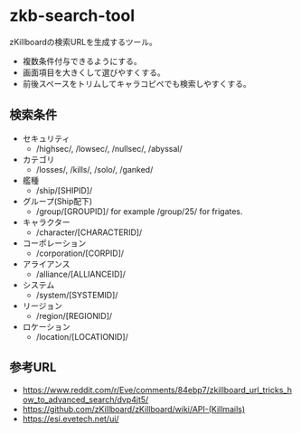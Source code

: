 # zkb-search-tool

zKillboardの検索URLを生成するツール。

- 複数条件付与できるようにする。
- 画面項目を大きくして選びやすくする。
- 前後スペースをトリムしてキャラコピペでも検索しやすくする。

## 検索条件

- セキュリティ
  - /highsec/, /lowsec/, /nullsec/, /abyssal/
- カテゴリ
  - /losses/, /kills/, /solo/, /ganked/
- 艦種
  - /ship/[SHIPID]/
- グループ(Ship配下)
  - /group/[GROUPID]/ for example /group/25/ for frigates.
- キャラクター
  - /character/[CHARACTERID]/
- コーポレーション
  - /corporation/[CORPID]/
- アライアンス
  - /alliance/[ALLIANCEID]/
- システム
  - /system/[SYSTEMID]/
- リージョン
  - /region/[REGIONID]/
- ロケーション
  - /location/[LOCATIONID]/

## 参考URL

- <https://www.reddit.com/r/Eve/comments/84ebp7/zkillboard_url_tricks_how_to_advanced_search/dvp4jt5/>
- <https://github.com/zKillboard/zKillboard/wiki/API-(Killmails)>
- <https://esi.evetech.net/ui/>
